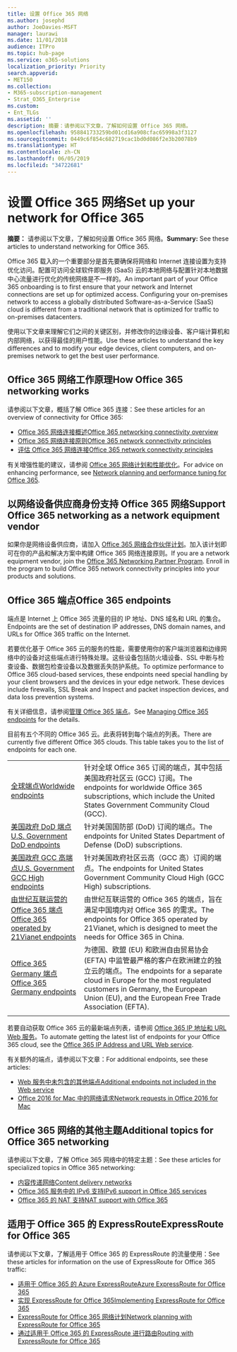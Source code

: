 ```yaml
---
title: 设置 Office 365 网络
ms.author: josephd
author: JoeDavies-MSFT
manager: laurawi
ms.date: 11/01/2018
audience: ITPro
ms.topic: hub-page
ms.service: o365-solutions
localization_priority: Priority
search.appverid:
- MET150
ms.collection:
- M365-subscription-management
- Strat_O365_Enterprise
ms.custom:
- Ent_TLGs
ms.assetid: ''
description: 摘要：请参阅以下文章，了解如何设置 Office 365 网络。
ms.openlocfilehash: 958841733259bd01cd16a908cfac65998a3f3127
ms.sourcegitcommit: 0449c6f854c682719cac1bd0d086f2e3b20078b9
ms.translationtype: HT
ms.contentlocale: zh-CN
ms.lasthandoff: 06/05/2019
ms.locfileid: "34722681"
---
```

# <a name="set-up-your-network-for-office-365"></a><span data-ttu-id="b87b4-103">设置 Office 365 网络</span><span class="sxs-lookup"><span data-stu-id="b87b4-103">Set up your network for Office 365</span></span>

<span data-ttu-id="b87b4-104">**摘要：** 请参阅以下文章，了解如何设置 Office 365 网络。</span><span class="sxs-lookup"><span data-stu-id="b87b4-104">**Summary:** See these articles to understand networking for Office 365.</span></span>
  
<span data-ttu-id="b87b4-p101">Office 365 载入的一个重要部分是首先要确保将网络和 Internet 连接设置为支持优化访问。配置可访问全球软件即服务 (SaaS) 云的本地网络与配置针对本地数据中心流量进行优化的传统网络是不一样的。</span><span class="sxs-lookup"><span data-stu-id="b87b4-p101">An important part of your Office 365 onboarding is to first ensure that your network and Internet connections are set up for optimized access. Configuring your on-premises network to access a globally distributed Software-as-a-Service (SaaS) cloud is different from a traditional network that is optimized for traffic to on-premises datacenters.</span></span> 

<span data-ttu-id="b87b4-107">使用以下文章来理解它们之间的关键区别，并修改你的边缘设备、客户端计算机和内部网络，以获得最佳的用户性能。</span><span class="sxs-lookup"><span data-stu-id="b87b4-107">Use these articles to understand the key differences and to modify your  edge devices, client computers, and on-premises network to get the best user performance.</span></span>

## <a name="how-office-365-networking-works"></a><span data-ttu-id="b87b4-108">Office 365 网络工作原理</span><span class="sxs-lookup"><span data-stu-id="b87b4-108">How Office 365 networking works</span></span>

<span data-ttu-id="b87b4-109">请参阅以下文章，概括了解 Office 365 连接：</span><span class="sxs-lookup"><span data-stu-id="b87b4-109">See these articles for an overview of connectivity for Office 365:</span></span>

- [<span data-ttu-id="b87b4-110">Office 365 网络连接概述</span><span class="sxs-lookup"><span data-stu-id="b87b4-110">Office 365 networking connectivity overview</span></span>](office-365-networking-overview.md)
- [<span data-ttu-id="b87b4-111">Office 365 网络连接原则</span><span class="sxs-lookup"><span data-stu-id="b87b4-111">Office 365 network connectivity principles</span></span>](office-365-network-connectivity-principles.md)
- [<span data-ttu-id="b87b4-112">评估 Office 365 网络连接</span><span class="sxs-lookup"><span data-stu-id="b87b4-112">Office 365 network connectivity principles</span></span>](assessing-network-connectivity.md)

<span data-ttu-id="b87b4-113">有关增强性能的建议，请参阅 [Office 365 网络计划和性能优化](network-planning-and-performance.md)。</span><span class="sxs-lookup"><span data-stu-id="b87b4-113">For advice on enhancing performance, see [Network planning and performance tuning for Office 365](network-planning-and-performance.md).</span></span>

## <a name="support-office-365-networking-as-a-network-equipment-vendor"></a><span data-ttu-id="b87b4-114">以网络设备供应商身份支持 Office 365 网络</span><span class="sxs-lookup"><span data-stu-id="b87b4-114">Support Office 365 networking as a network equipment vendor</span></span>

<span data-ttu-id="b87b4-p102">如果你是网络设备供应商，请加入 [Office 365 网络合作伙伴计划](office-365-networking-partner-program.md)。加入该计划即可在你的产品和解决方案中构建 Office 365 网络连接原则。</span><span class="sxs-lookup"><span data-stu-id="b87b4-p102">If you are a network equipment vendor, join the [Office 365 Networking Partner Program](office-365-networking-partner-program.md). Enroll in the program to build Office 365 network connectivity principles into your products and solutions.</span></span> 

## <a name="office-365-endpoints"></a><span data-ttu-id="b87b4-117">Office 365 端点</span><span class="sxs-lookup"><span data-stu-id="b87b4-117">Office 365 endpoints</span></span>

<span data-ttu-id="b87b4-118">端点是 Internet 上 Office 365 流量的目的 IP 地址、DNS 域名和 URL 的集合。</span><span class="sxs-lookup"><span data-stu-id="b87b4-118">Endpoints are the set of destination IP addresses, DNS domain names, and URLs for Office 365 traffic on the Internet.</span></span> 

<span data-ttu-id="b87b4-p103">若要优化基于 Office 365 云的服务的性能，需要使用你的客户端浏览器和边缘网络中的设备对这些端点进行特殊处理。这些设备包括防火墙设备、SSL 中断与检查设备、数据包检查设备以及数据丢失防护系统。</span><span class="sxs-lookup"><span data-stu-id="b87b4-p103">To optimize performance to Office 365 cloud-based services, these endpoints need special handling by your client browsers and the devices in your edge network. These devices include firewalls, SSL Break and Inspect and packet inspection devices, and data loss prevention systems.</span></span>

<span data-ttu-id="b87b4-121">有关详细信息，请参阅[管理 Office 365 端点](managing-office-365-endpoints.md)。</span><span class="sxs-lookup"><span data-stu-id="b87b4-121">See [Managing Office 365 endpoints](managing-office-365-endpoints.md) for the details.</span></span>

<span data-ttu-id="b87b4-p104">目前有五个不同的 Office 365 云。此表将转到每个端点的列表。</span><span class="sxs-lookup"><span data-stu-id="b87b4-p104">There are currently five different Office 365 clouds. This table takes you to the list of endpoints for each one.</span></span>

|||
|:-------|:-----|
| [<span data-ttu-id="b87b4-124">全球端点</span><span class="sxs-lookup"><span data-stu-id="b87b4-124">Worldwide endpoints</span></span>](urls-and-ip-address-ranges.md) | <span data-ttu-id="b87b4-125">针对全球 Office 365 订阅的端点，其中包括美国政府社区云 (GCC) 订阅。</span><span class="sxs-lookup"><span data-stu-id="b87b4-125">The endpoints for worldwide Office 365 subscriptions, which include the United States Government Community Cloud (GCC).</span></span> |
| [<span data-ttu-id="b87b4-126">美国政府 DoD 端点</span><span class="sxs-lookup"><span data-stu-id="b87b4-126">U.S. Government DoD endpoints</span></span>](office-365-u-s-government-dod-endpoints.md) | <span data-ttu-id="b87b4-127">针对美国国防部 (DoD) 订阅的端点。</span><span class="sxs-lookup"><span data-stu-id="b87b4-127">The endpoints for United States Department of Defense (DoD) subscriptions.</span></span> |
| [<span data-ttu-id="b87b4-128">美国政府 GCC 高端点</span><span class="sxs-lookup"><span data-stu-id="b87b4-128">U.S. Government GCC High endpoints</span></span>](office-365-u-s-government-gcc-high-endpoints.md) | <span data-ttu-id="b87b4-129">针对美国政府社区云高（GCC 高）订阅的端点。</span><span class="sxs-lookup"><span data-stu-id="b87b4-129">The endpoints for United States Government Community Cloud High (GCC High) subscriptions.</span></span> |
| [<span data-ttu-id="b87b4-130">由世纪互联运营的 Office 365 端点</span><span class="sxs-lookup"><span data-stu-id="b87b4-130">Office 365 operated by 21Vianet endpoints</span></span>](urls-and-ip-address-ranges-21vianet.md) | <span data-ttu-id="b87b4-131">由世纪互联运营的 Office 365 的端点，旨在满足中国境内对 Office 365 的需求。</span><span class="sxs-lookup"><span data-stu-id="b87b4-131">The endpoints for Office 365 operated by 21Vianet, which is designed to meet the needs for Office 365 in China.</span></span> |
| [<span data-ttu-id="b87b4-132">Office 365 Germany 端点</span><span class="sxs-lookup"><span data-stu-id="b87b4-132">Office 365 Germany endpoints</span></span>](office-365-germany-endpoints.md) | <span data-ttu-id="b87b4-133">为德国、欧盟 (EU) 和欧洲自由贸易协会 (EFTA) 中监管最严格的客户在欧洲建立的独立云的端点。</span><span class="sxs-lookup"><span data-stu-id="b87b4-133">The endpoints for a separate cloud in Europe for the most regulated customers in Germany, the European Union (EU), and the European Free Trade Association (EFTA).</span></span> |
|||

<span data-ttu-id="b87b4-134">若要自动获取 Office 365 云的最新端点列表，请参阅 [Office 365 IP 地址和 URL Web 服务](office-365-ip-web-service.md)。</span><span class="sxs-lookup"><span data-stu-id="b87b4-134">To automate getting the latest list of endpoints for your Office 365 cloud, see the [Office 365 IP Address and URL Web service](office-365-ip-web-service.md).</span></span>

<span data-ttu-id="b87b4-135">有关额外的端点，请参阅以下文章：</span><span class="sxs-lookup"><span data-stu-id="b87b4-135">For additional endpoints, see these articles:</span></span>

- [<span data-ttu-id="b87b4-136">Web 服务中未包含的其他端点</span><span class="sxs-lookup"><span data-stu-id="b87b4-136">Additional endpoints not included in the Web service</span></span>](additional-office365-ip-addresses-and-urls.md)
- [<span data-ttu-id="b87b4-137">Office 2016 for Mac 中的网络请求</span><span class="sxs-lookup"><span data-stu-id="b87b4-137">Network requests in Office 2016 for Mac</span></span>](network-requests-in-office-2016-for-mac.md)


## <a name="additional-topics-for-office-365-networking"></a><span data-ttu-id="b87b4-138">Office 365 网络的其他主题</span><span class="sxs-lookup"><span data-stu-id="b87b4-138">Additional topics for Office 365 networking</span></span>

<span data-ttu-id="b87b4-139">请参阅以下文章，了解 Office 365 网络中的特定主题：</span><span class="sxs-lookup"><span data-stu-id="b87b4-139">See these articles for specialized topics in Office 365 networking:</span></span>

- [<span data-ttu-id="b87b4-140">内容传递网络</span><span class="sxs-lookup"><span data-stu-id="b87b4-140">Content delivery networks</span></span>](content-delivery-networks.md)
- [<span data-ttu-id="b87b4-141">Office 365 服务中的 IPv6 支持</span><span class="sxs-lookup"><span data-stu-id="b87b4-141">IPv6 support in Office 365 services</span></span>](ipv6-support.md)
- [<span data-ttu-id="b87b4-142">Office 365 的 NAT 支持</span><span class="sxs-lookup"><span data-stu-id="b87b4-142">NAT support with Office 365</span></span>](nat-support-with-office-365.md)

## <a name="expressroute-for-office-365"></a><span data-ttu-id="b87b4-143">适用于 Office 365 的 ExpressRoute</span><span class="sxs-lookup"><span data-stu-id="b87b4-143">ExpressRoute for Office 365</span></span>

<span data-ttu-id="b87b4-144">请参阅以下文章，了解适用于 Office 365 的 ExpressRoute 的流量使用：</span><span class="sxs-lookup"><span data-stu-id="b87b4-144">See these articles for information on the use of ExpressRoute for Office 365 traffic:</span></span>

- [<span data-ttu-id="b87b4-145">适用于 Office 365 的 Azure ExpressRoute</span><span class="sxs-lookup"><span data-stu-id="b87b4-145">Azure ExpressRoute for Office 365</span></span>](azure-expressroute.md)
- [<span data-ttu-id="b87b4-146">实现 ExpressRoute for Office 365</span><span class="sxs-lookup"><span data-stu-id="b87b4-146">Implementing ExpressRoute for Office 365</span></span>](implementing-expressroute.md)
- [<span data-ttu-id="b87b4-147">ExpressRoute for Office 365 网络计划</span><span class="sxs-lookup"><span data-stu-id="b87b4-147">Network planning with ExpressRoute for Office 365</span></span>](network-planning-with-expressroute.md)
- [<span data-ttu-id="b87b4-148">通过适用于 Office 365 的 ExpressRoute 进行路由</span><span class="sxs-lookup"><span data-stu-id="b87b4-148">Routing with ExpressRoute for Office 365</span></span>](routing-with-expressroute.md)
